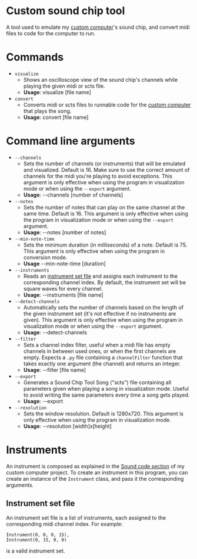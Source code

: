 ﻿# Custom sound chip tool
A tool used to emulate my [custom computer](https://github.com/thatsOven/custom-emulated-computer)'s sound chip, and convert midi files to code for the computer to run.
# Commands
- `visualize`
	- Shows an oscilloscope view of the sound chip's channels while playing the given midi or scts file.
	- **Usage**: visualize [file name]
- `convert`
	- Converts midi or scts files to runnable code for the [custom computer](https://github.com/thatsOven/custom-emulated-computer) that plays the song.
	- **Usage**: convert [file name]
# Command line arguments
- `--channels`
	- Sets the number of channels (or instruments) that will be emulated and visualized. Default is 16. Make sure to use the correct amount of channels for the midi you're playing to avoid exceptions. This argument is only effective when using the program in visualization mode or when using the `--export` argument.
	- **Usage**: --channels [number of channels]
- `--notes`
	- Sets the number of notes that can play on the same channel at the same time. Default is 16. This argument is only effective when using the program in visualization mode or when using the `--export` argument.
	- **Usage**: --notes [number of notes]
- `--min-note-time`
	- Sets the minimum duration (in milliseconds) of a note. Default is 75. This argument is only effective when using the program in conversion mode.
	- **Usage** --min-note-time [duration]
- `--instruments` 
	- Reads an [instrument set file](https://github.com/thatsOven/custom-sound-chip-tool#instrument-set-file) and assigns each instrument to the corresponding channel index. By default, the instrument set will be square waves for every channel.
	- **Usage**: --instruments [file name]
- `--detect-channels`
	- Automatically sets the number of channels based on the length of the given instrument set (it's not effective if no instruments are given). This argument is only effective when using the program in visualization mode or when using the `--export` argument.
	- **Usage**: --detect-channels
- `--filter`
	- Sets a channel index filter, useful when a midi file has empty channels in between used ones, or when the first channels are empty. Expects a `.py` file containing a `channelFilter` function that takes exactly one argument (the channel) and returns an integer.
	- **Usage**: --filter [file name]
- `--export`
	- Generates a Sound Chip Tool Song ("scts") file containing all parameters given when playing a song in visualization mode. Useful to avoid writing the same parameters every time a song gets played.
	- **Usage**: --export
- `--resolution`
	- Sets the window resolution. Default is 1280x720. This argument is only effective when using the program in visualization mode.
	- **Usage**: --resolution [width]x[height]
# Instruments
An instrument is composed as explained in the [Sound code section](https://github.com/thatsOven/custom-emulated-computer#sound-code) of my custom computer project.
To create an instrument in this program, you can create an instance of the `Instrument` class, and pass it the corresponding arguments.
## Instrument set file
An instrument set file is a list of instruments, each assigned to the corresponding midi channel index. For example:
```
Instrument(0, 0, 0, 15),
Instrument(0, 15, 0, 0)
```
is a valid instrument set.
